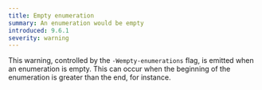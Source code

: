 ```yaml
---
title: Empty enumeration
summary: An enumeration would be empty
introduced: 9.6.1
severity: warning
---
```


This warning, controlled by the `-Wempty-enumerations` flag, is emitted when an enumeration is empty. This can occur when the beginning of the enumeration is greater than the end, for instance.

